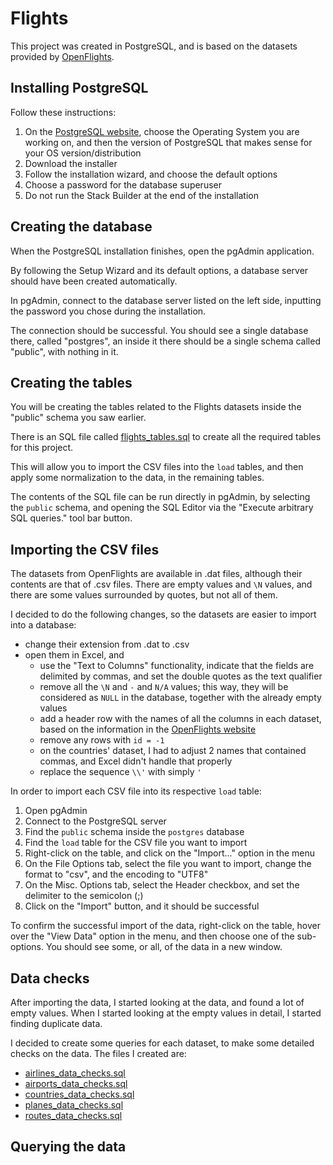 # Flights

This project was created in PostgreSQL, and is based on the datasets provided by [OpenFlights](https://openflights.org/data).

## Installing PostgreSQL

Follow these instructions:
1. On the [PostgreSQL website](https://www.postgresql.org/download/), choose the Operating System you are working on, and then the version of PostgreSQL that makes sense for your OS version/distribution
2. Download the installer
3. Follow the installation wizard, and choose the default options
4. Choose a password for the database superuser
5. Do not run the Stack Builder at the end of the installation  

## Creating the database

When the PostgreSQL installation finishes, open the pgAdmin application.

By following the Setup Wizard and its default options, a database server should have been created automatically.

In pgAdmin, connect to the database server listed on the left side, inputting the password you chose during the installation.

The connection should be successful. You should see a single database there, called "postgres", an inside it there should be a single schema called "public", with nothing in it.

## Creating the tables

You will be creating the tables related to the Flights datasets inside the "public" schema you saw earlier.

There is an SQL file called [flights_tables.sql](./flights_tables.sql) to create all the required tables for this project.

This will allow you to import the CSV files into the `load` tables, and then apply some normalization to the data, in the remaining tables.

The contents of the SQL file can be run directly in pgAdmin, by selecting the `public` schema, and opening the SQL Editor via the "Execute arbitrary SQL queries." tool bar button.

## Importing the CSV files

The datasets from OpenFlights are available in .dat files, although their contents are that of .csv files. There are empty values and `\N` values, and there are some values surrounded by quotes, but not all of them.

I decided to do the following changes, so the datasets are easier to import into a database:
- change their extension from .dat to .csv
- open them in Excel, and
  - use the "Text to Columns" functionality, indicate that the fields are delimited by commas, and set the double quotes as the text qualifier
  - remove all the `\N` and `-` and `N/A` values; this way, they will be considered as `NULL` in the database, together with the already empty values
  - add a header row with the names of all the columns in each dataset, based on the information in the [OpenFlights website](https://openflights.org/data)
  - remove any rows with `id = -1`
  - on the countries' dataset, I had to adjust 2 names that contained commas, and Excel didn't handle that properly
  - replace the sequence `\\'` with simply `'`

In order to import each CSV file into its respective `load` table:
1. Open pgAdmin
2. Connect to the PostgreSQL server
3. Find the `public` schema inside the `postgres` database
4. Find the `load` table for the CSV file you want to import
5. Right-click on the table, and click on the "Import..." option in the menu
6. On the File Options tab, select the file you want to import, change the format to "csv", and the encoding to "UTF8"
7. On the Misc. Options tab, select the Header checkbox, and set the delimiter to the semicolon (;)
8. Click on the "Import" button, and it should be successful

To confirm the successful import of the data, right-click on the table, hover over the "View Data" option in the menu, and then choose one of the sub-options. You should see some, or all, of the data in a new window.

## Data checks

After importing the data, I started looking at the data, and found a lot of empty values. When I started looking at the empty values in detail, I started finding duplicate data.

I decided to create some queries for each dataset, to make some detailed checks on the data. The files I created are:
- [airlines_data_checks.sql](./airlines_data_checks.sql)
- [airports_data_checks.sql](./airports_data_checks.sql)
- [countries_data_checks.sql](./countries_data_checks.sql)
- [planes_data_checks.sql](./planes_data_checks.sql)
- [routes_data_checks.sql](./routes_data_checks.sql)

## Querying the data

